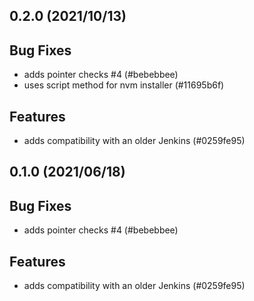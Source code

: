 <a name="0.2.0"></a>
## 0.2.0 (2021/10/13)


## Bug Fixes

* adds  pointer checks #4 (#bebebbee)
* uses script method for nvm installer (#11695b6f)

## Features

* adds compatibility with an older Jenkins (#0259fe95)
<a name="0.1.0"></a>
## 0.1.0 (2021/06/18)


## Bug Fixes

* adds  pointer checks #4 (#bebebbee)

## Features

* adds compatibility with an older Jenkins (#0259fe95)

